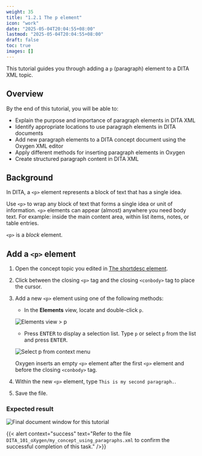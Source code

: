 ```yaml
---
weight: 35
title: "1.2.1 The p element"
icon: "work"
date: "2025-05-04T20:04:55+08:00"
lastmod: "2025-05-04T20:04:55+08:00"
draft: false
toc: true
images: []
---
```


This tutorial guides you through adding a `p` (paragraph) element to a DITA XML topic.

## Overview

By the end of this tutorial, you will be able to:

* Explain the purpose and importance of paragraph elements in DITA XML
* Identify appropriate locations to use paragraph elements in DITA documents
* Add new paragraph elements to a DITA concept document using the Oxygen XML editor
* Apply different methods for inserting paragraph elements in Oxygen
* Create structured paragraph content in DITA XML

## Background

In DITA, a `<p>` element represents a block of text that has a single idea.

Use `<p>` to wrap any block of text that forms a single idea or unit of information. `<p>` elements can appear (almost) anywhere you need body text. For example: inside the main content area, within list items, notes, or table entries.

`<p>` is a *block* element.

## Add a `<p>` element

1. Open the concept topic you edited in [The shortdesc element](./shortdesc.md).
2. Click between the closing `<p>` tag and the closing `<conbody>` tag to place the cursor.
3. Add a new `<p>` element using one of the following methods:

    * In the **Elements** view, locate and double-click `p`.

    ![Elements view > p](https://res.cloudinary.com/dttfzpzjn/image/upload/v1748594773/oxygen-select-p-list.jpg)
    
	* Press <kbd>ENTER</kbd> to display a selection list. Type `p` or select `p` from the list and press <kbd>ENTER</kbd>.
    
	![Select p from context menu](https://res.cloudinary.com/dttfzpzjn/image/upload/v1748594927/oxygen-select-p-menu.jpg)
    
	Oxygen inserts an empty `<p>` element after the first `<p>` element and before the closing `<conbody>` tag.

4. Within the new `<p>` element, type `This is my second paragraph.`.
5. Save the file.
    
### Expected result
![Final document window for this tutorial](https://res.cloudinary.com/dttfzpzjn/image/upload/v1748595136/oxygen-paragraph-tutorial-complete.jpg)

{{< alert context="success" text="Refer to the file `DITA_101_oXygen/my_concept_using_paragraphs.xml` to confirm the successful completion of this task." />}}